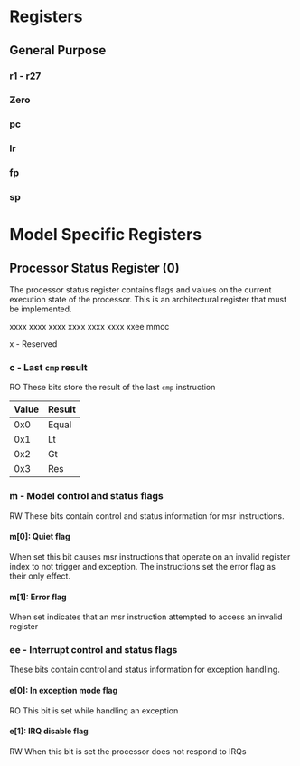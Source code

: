 # Registers

## General Purpose

### r1 - r27

### Zero

### pc

### lr

### fp

### sp

# Model Specific Registers

## Processor Status Register (0)
The processor status register contains flags and values on the
current execution state of the processor. This is an architectural
register that must be implemented.

xxxx xxxx xxxx xxxx xxxx xxxx xxee mmcc

x - Reserved

### c - Last `cmp` result
RO
These bits store the result of the last `cmp` instruction

| Value | Result |
| ----- | -------|
| 0x0   | Equal  |
| 0x1   | Lt     |
| 0x2   | Gt     |
| 0x3   | Res    |

### m - Model control and status flags
RW
These bits contain control and status information for msr
instructions.

#### m[0]: Quiet flag
When set this bit causes msr instructions that operate on an invalid
register index to not trigger and exception. The instructions set the error
flag as their only effect.

#### m[1]: Error flag
When set indicates that an msr instruction attempted to access an invalid register

### ee - Interrupt control and status flags
These bits contain control and status information for
exception handling.

#### e[0]: In exception mode flag
RO
This bit is set while handling an exception

#### e[1]: IRQ disable flag
RW
When this bit is set the processor does not respond to IRQs